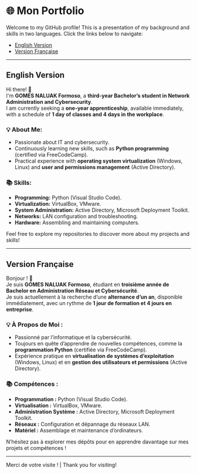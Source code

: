# 🌐 Mon Portfolio

Welcome to my GitHub profile! This is a presentation of my background and skills in two languages. Click the links below to navigate:

- [ English Version](#english-version)
- [ Version Française](#version-française)

---

## English Version

Hi there! 👋  
I'm **GOMES NALUAK Formoso**, a **third-year Bachelor’s student in Network Administration and Cybersecurity**.  
I am currently seeking a **one-year apprenticeship**, available immediately, with a schedule of **1 day of classes and 4 days in the workplace**.

### 💡 About Me:
- Passionate about IT and cybersecurity.
- Continuously learning new skills, such as **Python programming** (certified via FreeCodeCamp).
- Practical experience with **operating system virtualization** (Windows, Linux) and **user and permissions management** (Active Directory).

### 📚 Skills:
- **Programming:** Python (Visual Studio Code).
- **Virtualization:** VirtualBox, VMware.
- **System Administration:** Active Directory, Microsoft Deployment Toolkit.
- **Networks:** LAN configuration and troubleshooting.
- **Hardware:** Assembling and maintaining computers.

Feel free to explore my repositories to discover more about my projects and skills!

---

## Version Française

Bonjour ! 👋  
Je suis **GOMES NALUAK Formoso**, étudiant en **troisième année de Bachelor en Administration Réseau et Cybersécurité**.  
Je suis actuellement à la recherche d’une **alternance d’un an**, disponible immédiatement, avec un rythme de **1 jour de formation et 4 jours en entreprise**.

### 💡 À Propos de Moi :
- Passionné par l’informatique et la cybersécurité.
- Toujours en quête d’apprendre de nouvelles compétences, comme la **programmation Python** (certifiée via FreeCodeCamp).
- Expérience pratique en **virtualisation de systèmes d’exploitation** (Windows, Linux) et en **gestion des utilisateurs et permissions** (Active Directory).

### 📚 Compétences :
- **Programmation :** Python (Visual Studio Code).
- **Virtualisation :** VirtualBox, VMware.
- **Administration Système :** Active Directory, Microsoft Deployment Toolkit.
- **Réseaux :** Configuration et dépannage du réseaux LAN.
- **Matériel :** Assemblage et maintenance d’ordinateurs.

N’hésitez pas à explorer mes dépôts pour en apprendre davantage sur mes projets et compétences !

---

Merci de votre visite ! | Thank you for visiting!
